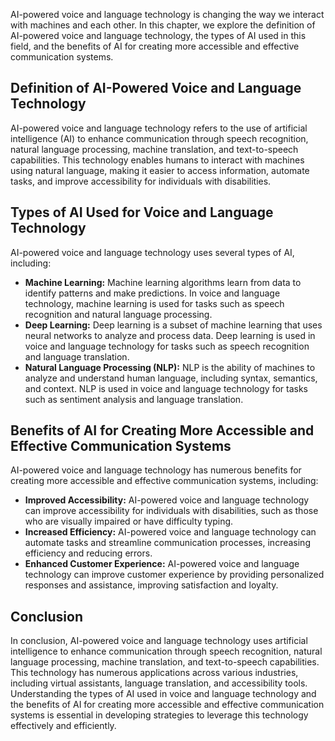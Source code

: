

AI-powered voice and language technology is changing the way we interact with machines and each other. In this chapter, we explore the definition of AI-powered voice and language technology, the types of AI used in this field, and the benefits of AI for creating more accessible and effective communication systems.

Definition of AI-Powered Voice and Language Technology
------------------------------------------------------

AI-powered voice and language technology refers to the use of artificial intelligence (AI) to enhance communication through speech recognition, natural language processing, machine translation, and text-to-speech capabilities. This technology enables humans to interact with machines using natural language, making it easier to access information, automate tasks, and improve accessibility for individuals with disabilities.

Types of AI Used for Voice and Language Technology
--------------------------------------------------

AI-powered voice and language technology uses several types of AI, including:

* **Machine Learning:** Machine learning algorithms learn from data to identify patterns and make predictions. In voice and language technology, machine learning is used for tasks such as speech recognition and natural language processing.
* **Deep Learning:** Deep learning is a subset of machine learning that uses neural networks to analyze and process data. Deep learning is used in voice and language technology for tasks such as speech recognition and language translation.
* **Natural Language Processing (NLP):** NLP is the ability of machines to analyze and understand human language, including syntax, semantics, and context. NLP is used in voice and language technology for tasks such as sentiment analysis and language translation.

Benefits of AI for Creating More Accessible and Effective Communication Systems
-------------------------------------------------------------------------------

AI-powered voice and language technology has numerous benefits for creating more accessible and effective communication systems, including:

* **Improved Accessibility:** AI-powered voice and language technology can improve accessibility for individuals with disabilities, such as those who are visually impaired or have difficulty typing.
* **Increased Efficiency:** AI-powered voice and language technology can automate tasks and streamline communication processes, increasing efficiency and reducing errors.
* **Enhanced Customer Experience:** AI-powered voice and language technology can improve customer experience by providing personalized responses and assistance, improving satisfaction and loyalty.

Conclusion
----------

In conclusion, AI-powered voice and language technology uses artificial intelligence to enhance communication through speech recognition, natural language processing, machine translation, and text-to-speech capabilities. This technology has numerous applications across various industries, including virtual assistants, language translation, and accessibility tools. Understanding the types of AI used in voice and language technology and the benefits of AI for creating more accessible and effective communication systems is essential in developing strategies to leverage this technology effectively and efficiently.
